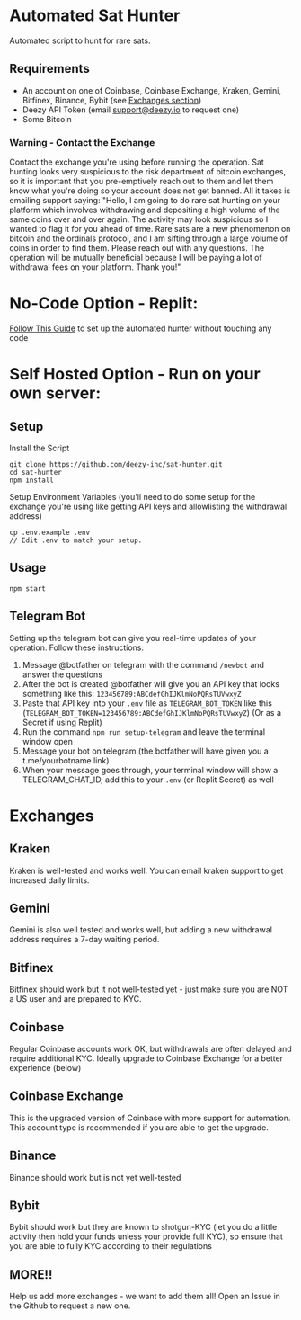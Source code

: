 # Automated Sat Hunter
Automated script to hunt for rare sats.

## Requirements
- An account on one of Coinbase, Coinbase Exchange, Kraken, Gemini, Bitfinex, Binance, Bybit (see [Exchanges section](https://github.com/deezy-inc/sat-hunter#exchanges))
- Deezy API Token (email support@deezy.io to request one)
- Some Bitcoin

### Warning - Contact the Exchange
Contact the exchange you're using before running the operation. Sat hunting looks very suspicious to the risk department of bitcoin exchanges, so it is important
that you pre-emptively reach out to them and let them know what you're doing so your account does not get banned. All
it takes is emailing support saying: "Hello, I am going to do rare sat hunting on your platform which involves
withdrawing and depositing a high volume of the same coins over and over again. The activity may look suspicious so I
wanted to flag it for you ahead of time. Rare sats are a new phenomenon on bitcoin and the ordinals protocol, and I am
sifting through a large volume of coins in order to find them. Please reach out with any questions. The operation will
be mutually beneficial because I will be paying a lot of withdrawal fees on your platform. Thank you!"

# No-Code Option - Replit:
[Follow This Guide](https://docs.google.com/document/d/17Psk_fY-mhDJ9oVYz2OwbMT1CjCvdOk6Ugqpf0-y_ds/edit#heading=h.a0btlgclkz18) to set up the automated hunter without touching any code

# Self Hosted Option - Run on your own server:

## Setup
Install the Script
```agsl
git clone https://github.com/deezy-inc/sat-hunter.git
cd sat-hunter
npm install
```

Setup Environment Variables (you'll need to do some setup for the exchange you're using like getting API keys and allowlisting the withdrawal address)
```agsl
cp .env.example .env
// Edit .env to match your setup.
```

## Usage
```agsl
npm start
```

## Telegram Bot
Setting up the telegram bot can give you real-time updates of your operation. Follow these instructions:
1) Message @botfather on telegram with the command `/newbot` and answer the questions
2) After the bot is created @botfather will give you an API key that looks something like this: `123456789:ABCdefGhIJKlmNoPQRsTUVwxyZ`
3) Paste that API key into your `.env` file as `TELEGRAM_BOT_TOKEN` like this (`TELEGRAM_BOT_TOKEN=123456789:ABCdefGhIJKlmNoPQRsTUVwxyZ`) (Or as a Secret if using Replit)
4) Run the command `npm run setup-telegram` and leave the terminal window open
5) Message your bot on telegram (the botfather will have given you a t.me/yourbotname link)
6) When your message goes through, your terminal window will show a TELEGRAM_CHAT_ID, add this to your `.env` (or Replit Secret) as well

# Exchanges
## Kraken
Kraken is well-tested and works well. You can email kraken support to get increased daily limits.

## Gemini
Gemini is also well tested and works well, but adding a new withdrawal address requires a 7-day waiting period.

## Bitfinex
Bitfinex should work but it not well-tested yet - just make sure you are NOT a US user and are prepared to KYC.

## Coinbase
Regular Coinbase accounts work OK, but withdrawals are often delayed and require additional KYC. Ideally upgrade to Coinbase Exchange for a better experience (below)

## Coinbase Exchange
This is the upgraded version of Coinbase with more support for automation. This account type is recommended if you are able to get the upgrade.

## Binance
Binance should work but is not yet well-tested

## Bybit
Bybit should work but they are known to shotgun-KYC (let you do a little activity then hold your funds unless your provide full KYC), so ensure that you are able to fully KYC according to their regulations

## MORE!!
Help us add more exchanges - we want to add them all! Open an Issue in the Github to request a new one.